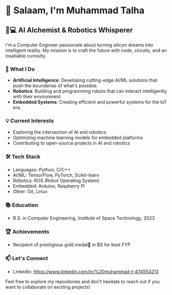 # 👋 Salaam, I'm Muhammad Talha

## 🧠💻 AI Alchemist & Robotics Whisperer

I'm a Computer Engineer passionate about turning silicon dreams into intelligent reality. My mission is to craft the future with code, circuits, and an insatiable curiosity.

### 🚀 What I Do

- **Artificial Intelligence**: Developing cutting-edge AI/ML solutions that push the boundaries of what's possible.
- **Robotics**: Building and programming robots that can interact intelligently with their environment.
- **Embedded Systems**: Creating efficient and powerful systems for the IoT era.

### 💡 Current Interests

- Exploring the intersection of AI and robotics
- Optimizing machine learning models for embedded platforms
- Contributing to open-source projects in AI and robotics

### 🛠️ Tech Stack

- Languages: Python, C/C++
- AI/ML: TensorFlow, PyTorch, Scikit-learn
- Robotics: ROS (Robot Operating System)
- Embedded: Arduino, Raspberry Pi
- Other: Git, Linux


### 📚 Education

- B.S. in Computer Engineering, Institute of Space Technology, 2023

### 🏆 Achievements

- Recipient of prestigious gold medal🏅 in BS for best FYP

### 📫 Let's Connect

- LinkedIn: https://www.linkedin.com/in/%20muhammad-t-474554213

Feel free to explore my repositories and don't hesitate to reach out if you want to collaborate on exciting projects!
